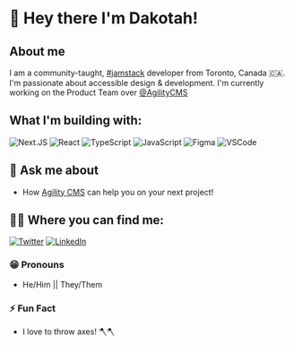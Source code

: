 # 👋 Hey there I'm Dakotah!

## About me

I am a community-taught, [#jamstack](https://agilitycms.com/resources/guide/introduction-to-jamstack) developer from Toronto, Canada 🇨🇦. 
<br />
I'm passionate about accessible design & development. I'm currently working on the Product Team over [@AgilityCMS](https://agilitycms.com/)

## **What I'm building with:**

![Next.JS](https://img.shields.io/badge/next.js-000000?style=for-the-badge&logo=nextdotjs&logoColor=white)
![React](https://img.shields.io/badge/-React-333333?style=for-the-badge&logo=react)
![TypeScript](https://img.shields.io/badge/typescript-%23007ACC.svg?style=for-the-badge&logo=typescript&logoColor=white)
![JavaScript](https://img.shields.io/badge/-JavaScript-333333?style=for-the-badge&logo=javascript)
![Figma](https://img.shields.io/badge/-Figma-F24E1E?style=for-the-badge&logo=figma&logoColor=white)
![VSCode](https://img.shields.io/badge/-VS%20Code-007ACC?style=for-the-badge&logo=visual%20studio%20code&logoColor=white)

## 💬 Ask me about 
- How [Agility CMS](https://agilitycms.com/resources/posts/7-reasons-to-adopt-jamstack-ecommerce) can help you on your next project!

## 👨‍💻 Where you can find me:
[<img alt="Twitter" src="https://img.shields.io/badge/@dakotah_dev-%231DA1F2.svg?&style=for-the-badge&logo=Twitter&logoColor=white"/>](https://twitter.com/dakotah_dev)
[<img alt="LinkedIn" src="https://img.shields.io/badge/@dakotah_godfrey-0A66C2.svg?&style=for-the-badge&logo=linkedIn&logoColor=white"/>](https://linkedin.com/in/dakotah_dev)

### 😁 Pronouns
- He/Him || They/Them

### ⚡️ Fun Fact
- I love to throw axes! 🪓🪓

